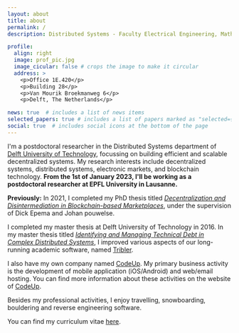```yaml
---
layout: about
title: about
permalink: /
description: Distributed Systems - Faculty Electrical Engineering, Mathematics and Computer Science - Delft University of Technology

profile:
  align: right
  image: prof_pic.jpg
  image_cicular: false # crops the image to make it circular
  address: >
    <p>Office 1E.420</p>
    <p>Building 28</p>
    <p>Van Mourik Broekmanweg 6</p>
    <p>Delft, The Netherlands</p>

news: true  # includes a list of news items
selected_papers: true # includes a list of papers marked as "selected={true}"
social: true  # includes social icons at the bottom of the page
---
```


I'm a postdoctoral researcher in the Distributed Systems department of [Delft University of Technology](https://tudelft.nl), focussing on building efficient and scalable decentralized systems.
My research interests include decentralized systems, distributed systems, electronic markets, and blockchain technology.
**From the 1st of January 2023, I'll be working as a postdoctoral researcher at EPFL University in Lausanne.**

**Previously:**
In 2021, I completed my PhD thesis titled [_Decentralization and Disintermediation in Blockchain-based Marketplaces_](https://repository.tudelft.nl/islandora/object/uuid:a4f750b6-5ac5-4709-80c5-71eb71ac7b35), under the supervision of Dick Epema and Johan pouwelse.

I completed my master thesis at Delft University of Technology in 2016. In my master thesis titled [_Identifying and Managing Technical Debt in Complex Distributed Systems_](https://repository.tudelft.nl/islandora/object/uuid:e5a817a4-ce0a-4dd3-afd4-d70660b63d16), I improved various aspects of our long-running academic software, named [Tribler](https://tribler.org).

I also have my own company named [CodeUp](https://code-up.nl). My primary business activity is the development of mobile application (iOS/Android) and web/email hosting. You can find more information about these activities on the website of [CodeUp](https://code-up.nl).

Besides my professional activities, I enjoy travelling, snowboarding, bouldering and reverse engineering software.

You can find my curriculum vitae [here](assets/pdf/resume.pdf).